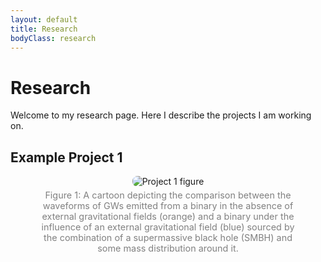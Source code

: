 ```yaml
---
layout: default
title: Research
bodyClass: research
---
```


# Research

Welcome to my research page. Here I describe the projects I am working on.

## Example Project 1

<figure style="text-align: center;">
  <img src="/assets/Research/" alt="Project 1 figure" style="max-width:80%; border-radius:8px;">
  <figcaption style="font-size:0.9rem; color:gray; margin-top:5px;">
    Figure 1: A cartoon depicting the comparison between the waveforms of GWs emitted from a binary in the absence of external gravitational fields (orange) and a binary under the influence of an external gravitational field (blue) sourced by the combination of a supermassive black hole (SMBH) and some mass distribution around it. 
  </figcaption>
</figure>
